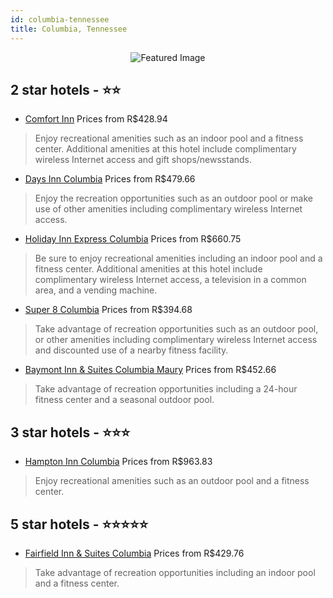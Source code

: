```yaml
---
id: columbia-tennessee
title: Columbia, Tennessee
---
```


<center><img src="https://i.travelapi.com/hotels/1000000/300000/295500/295477/6cf30856_z.jpg" alt="Featured Image" /></center>


##  2 star hotels - ⭐️⭐️

-    [Comfort Inn](https://us.hurb.com/hotels/columbia/comfort-inn-JNP-JP157640?cmp=18055) Prices from R$428.94
   > Enjoy recreational amenities such as an indoor pool and a fitness center. Additional amenities at this hotel include complimentary wireless Internet access and gift shops/newsstands.
-    [Days Inn Columbia](https://us.hurb.com/hotels/columbia/days-inn-columbia-JNP-JP195522?cmp=18055) Prices from R$479.66
   > Enjoy the recreation opportunities such as an outdoor pool or make use of other amenities including complimentary wireless Internet access.
-    [Holiday Inn Express Columbia](https://us.hurb.com/hotels/columbia/holiday-inn-express-columbia-JNP-JP453889?cmp=18055) Prices from R$660.75
   > Be sure to enjoy recreational amenities including an indoor pool and a fitness center. Additional amenities at this hotel include complimentary wireless Internet access, a television in a common area, and a vending machine.
-    [Super 8 Columbia](https://us.hurb.com/hotels/columbia/super-8-columbia-JNP-JP079800?cmp=18055) Prices from R$394.68
   > Take advantage of recreation opportunities such as an outdoor pool, or other amenities including complimentary wireless Internet access and discounted use of a nearby fitness facility.
-    [Baymont Inn & Suites Columbia Maury](https://us.hurb.com/hotels/columbia/baymont-inn-suites-columbia-maury-JNP-JP253392?cmp=18055) Prices from R$452.66
   > Take advantage of recreation opportunities including a 24-hour fitness center and a seasonal outdoor pool.

##  3 star hotels - ⭐️⭐️⭐️

-    [Hampton Inn Columbia](https://us.hurb.com/hotels/columbia/hampton-inn-columbia-JNP-JP793292?cmp=18055) Prices from R$963.83
   > Enjoy recreational amenities such as an outdoor pool and a fitness center.

##  5 star hotels - ⭐️⭐️⭐️⭐️⭐️

-    [Fairfield Inn & Suites Columbia](https://us.hurb.com/hotels/columbia/fairfield-inn-suites-columbia-JNP-JP916891?cmp=18055) Prices from R$429.76
   > Take advantage of recreation opportunities including an indoor pool and a fitness center.
